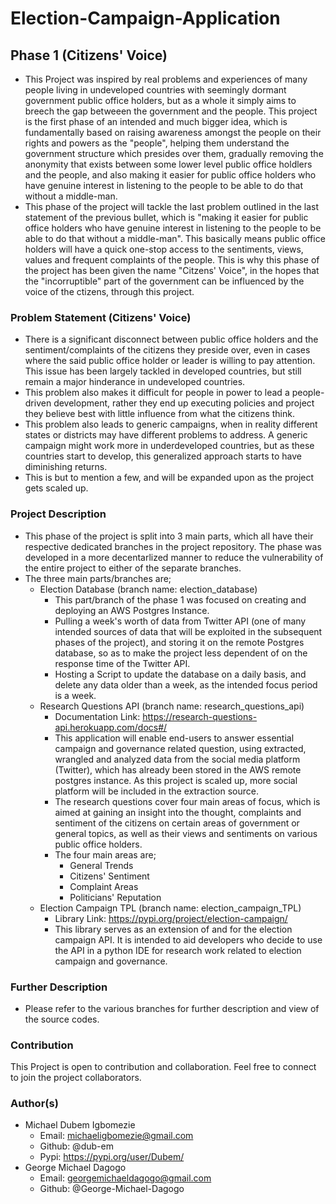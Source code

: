 # Election-Campaign-Application

## Phase 1 (Citizens' Voice)
+ This Project was inspired by real problems and experiences of many people living in undeveloped countries with seemingly dormant government public office holders, but as a whole it simply aims to breech the gap betweeen the government and the people. This project is the first phase of an intended and much bigger idea, which is fundamentally based on raising awareness amongst the people on their rights and powers as the "people", helping them understand the government structure which presides over them, gradually removing the anonymity that exists between some lower level public office holdlers and the people, and also making it easier for public office holders who have genuine interest in listening to the people to be able to do that without a middle-man.
+ This phase of the project will tackle the last problem outlined in the last statement of the previous bullet, which is "making it easier for public office holders who have genuine interest in listening to the people to be able to do that without a middle-man". This basically means public office holders will have a quick one-stop access to the sentiments, views, values and frequent complaints of the people. This is why this phase of the project has been given the name "Citzens' Voice", in the hopes that the "incorruptible" part of the government can be influenced by the voice of the ctizens, through this project.  

### Problem Statement (Citizens' Voice)
+ There is a significant disconnect between public office holders and the sentiment/complaints of the citizens they preside over, even in cases where the said public office holder or leader is willing to pay attention. This issue has been largely tackled in developed countries, but still remain a major hinderance in undeveloped countries.
+ This problem also makes it difficult for people in power to lead a people-driven development, rather they end up executing policies and project they believe best with little influence from what the citizens think.
+ This problem also leads to generic campaigns, when in reality different states or districts may have different problems to address. A generic campaign might work more in underdeveloped countries, but as these countries start to develop, this generalized approach starts to have diminishing returns.
+ This is but to mention a few, and will be expanded upon as the project gets scaled up.

### Project Description
+ This phase of the project is split into 3 main parts, which all have their respective dedicated branches in the project repository. The phase was developed in a more decentarlized manner to reduce the vulnerability of the entire project to either of the separate branches.
+ The three main parts/branches are;
    - Election Database (branch name: election_database)
        - This part/branch of the phase 1 was focused on creating and deploying an AWS Postgres Instance.
        - Pulling a week's worth of data from Twitter API (one of many intended sources of data that will be exploited in the subsequent phases of the project), and storing it on the remote Postgres database, so as to make the project less dependent of on the response time of the Twitter API.
        - Hosting a Script to update the database on a daily basis, and delete any data older than a week, as the intended focus period is a week.
    - Research Questions API (branch name: research_questions_api)
        - Documentation Link: https://research-questions-api.herokuapp.com/docs#/ 
        - This application will enable end-users to answer essential campaign and governance related question, using extracted, wrangled and analyzed data from the social media platform (Twitter), which has already been stored in the AWS remote postgres instance. As this project is scaled up, more social platform will be included in the extraction source.
        - The research questions cover four main areas of focus, which is aimed at gaining an insight into the thought, complaints and sentiment of the citizens on certain areas of government or general topics, as well as their views and sentiments on various public office holders.
        - The four main areas are;
            - General Trends
            - Citizens' Sentiment
            - Complaint Areas
            - Politicians' Reputation
    - Election Campaign TPL (branch name: election_campaign_TPL)
        - Library Link: https://pypi.org/project/election-campaign/
        - This library serves as an extension of and for the election campaign API. It is intended to aid developers who decide to use the API in a python IDE for research work related to election campaign and governance.

### Further Description
+ Please refer to the various branches for further description and view of the source codes.

### Contribution
This Project is open to contribution and collaboration. Feel free to connect to join the project collaborators.

### Author(s)
+ Michael Dubem Igbomezie
    - Email: michaeligbomezie@gmail.com
    - Github: @dub-em
    - Pypi: https://pypi.org/user/Dubem/
+ George Michael Dagogo
    - Email: georgemichaeldagogo@gmail.com
    - Github: @George-Michael-Dagogo
